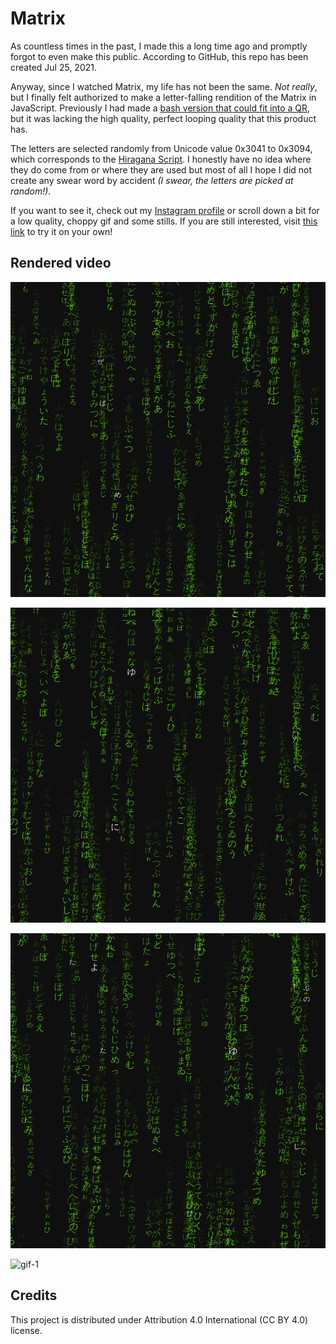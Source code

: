 # Matrix

As countless times in the past, I made this a long time ago and promptly forgot to even make this public.
According to GitHub, this repo has been created Jul 25, 2021.

Anyway, since I watched Matrix, my life has not been the same.
*Not really*, but I finally felt authorized to make a letter-falling rendition of the Matrix in JavaScript.
Previously I had made a [bash version that could fit into a QR](https://github.com/lorossi/shell-matrix), but it was lacking the high quality, perfect looping quality that this product has.

The letters are selected randomly from Unicode value 0x3041 to 0x3094, which corresponds to the [Hiragana Script](https://en.wikipedia.org/wiki/Hiragana_(Unicode_block)).
I honestly have no idea where they do come from or where they are used but most of all I hope I did not create any swear word by accident *(I swear, the letters are picked at random!)*.

If you want to see it, check out my [Instagram profile](https://www.instagram.com/p/ChrqGTQKRfL/) or scroll down a bit for a low quality, choppy gif and some stills.
If you are still interested, visit [this link](https://lorossi.github.io/js-matrix/) to try it on your own!

## Rendered video

![frame-1](output/0000098.png)

![frame-2](output/0000290.png)

![frame-3](output/0000771.png)

![gif-1](output/output.gif)

## Credits

This project is distributed under Attribution 4.0 International (CC BY 4.0) license.
